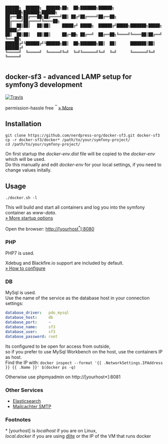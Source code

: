 ```asciidoc
██████╗  ██████╗  ██████╗██╗  ██╗███████╗██████╗       ███████╗███████╗██████╗ 
██╔══██╗██╔═══██╗██╔════╝██║ ██╔╝██╔════╝██╔══██╗      ██╔════╝██╔════╝╚════██╗
██║  ██║██║   ██║██║     █████╔╝ █████╗  ██████╔╝█████╗███████╗█████╗   █████╔╝
██║  ██║██║   ██║██║     ██╔═██╗ ██╔══╝  ██╔══██╗╚════╝╚════██║██╔══╝   ╚═══██╗
██████╔╝╚██████╔╝╚██████╗██║  ██╗███████╗██║  ██║      ███████║██║     ██████╔╝
╚═════╝  ╚═════╝  ╚═════╝╚═╝  ╚═╝╚══════╝╚═╝  ╚═╝      ╚══════╝╚═╝     ╚═════╝ 
                                                                               
```

## docker-sf3 - advanced LAMP setup for symfony3 development

[![Travis](https://img.shields.io/travis/nerdpress-org/docker-sf3.svg?style=flat-square)](https://travis-ci.org/nerdpress-org/docker-sf3)

permission-hassle free <sup>:tm:</sup> [» More](/Resources/doc/permissions.md)

## Installation

    git clone https://github.com/nerdpress-org/docker-sf3.git docker-sf3
    cp -r docker-sf3/docker* /path/to/your/symfony-project/
    cd /path/to/your/symfony-project/
    
On first startup the *docker-env.dist* file will be copied to the *docker-env* which will be used.  
Do this manually and edit *docker-env* for your local settings, if you need to change values initally.  

## Usage

    ./docker.sh -l
    
This will build and start all containers and log you into the symfony container as _www-data_.  
[» More startup options ](Resources/doc/startup.md)

Open the browser: [http://[yourhost<sup>*</sup>]:8080](http://[yourhost]:8080) 

### PHP

PHP7 is used.  

Xdebug and Blackfire.io support are included by default.   
[» How to configure](Resources/doc/debug.md) 

### DB

MySql is used.  
Use the name of the service as the database host in your connection settings:

```yml
database_driver:   pdo_mysql
database_host:     db 
database_port:     ~
database_name:     sf3
database_user:     sf3
database_password: root
```

Its configured to be open for access from outside,  
so if you prefer to use MySql Workbench on the host, use the containers IP as host.  
Find the IP with: `docker inspect --format '{{ .NetworkSettings.IPAddress }} {{ .Name }}' $(docker ps -q)`

Otherwise use phpmyadmin on http://[yourhost*]:8081

### Other Services

* [Elasticsearch](Resources/doc/services.md) 
* [Mailcachter SMTP](Resources/doc/services.md) 

### Footnotes

\* [yourhost] is *localhost* if you are on Linux,  
*local.docker* if you are using [dlite](https://github.com/nlf/dlite) or the IP of the VM that runs docker
